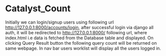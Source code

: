 # Catalyst_Count
Initially we can login/signup users using following url http://127.0.0.1:8000/accounts/login, after successful login via django all auth,
it will be redirected to http://127.0.0.1:8000/ following url, where index.html i.e data is fetched from the Database table and displayed.
On clicking Query Result button the following query count will be returned on same webpage.
In nav bar users worklist will display all the users logged in.


